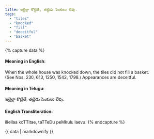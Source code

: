 ```yaml
---
title: ఇల్లెల్లా కొట్టితే, తట్టెడు పెంకులు లేవు.
tags:
  - "tiles"
  - "knocked"
  - "fill"
  - "deceitful"
  - "basket"
---
```


{% capture data %}
#### Meaning in English:
When the whole house was knocked down, the tiles did not fill a basket.
(See Nos. 230, 613, 1250, 1542, 1798.)
Appearances are deceitful.

#### Meaning in Telugu:
ఇల్లెల్లా కొట్టితే, తట్టెడు పెంకులు లేవు.

#### English Transliteration:
illellaa koTTitae, taTTeDu peMkulu laevu.
{% endcapture %}

{{ data | markdownify }}

